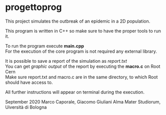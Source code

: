 # progettoprog

This project simulates the outbreak of an epidemic in a 2D population.

This program is written in C++ so make sure to have the proper tools to run it.

To run the program execute **main.cpp**\
For the execution of the core program is not required any external library.

It is possible to save a report of the simulation as *report.txt*\
You can get *graphic output* of the report by executing the **macro.c** on Root Cern\
Make sure report.txt and macro.c are in the same directory, to which Root should have access to.

All further instructions will appear on terminal during the execution.

September 2020
Marco Caporale, Giacomo Giuliani
Alma Mater Studiorum, Uiversità di Bologna
